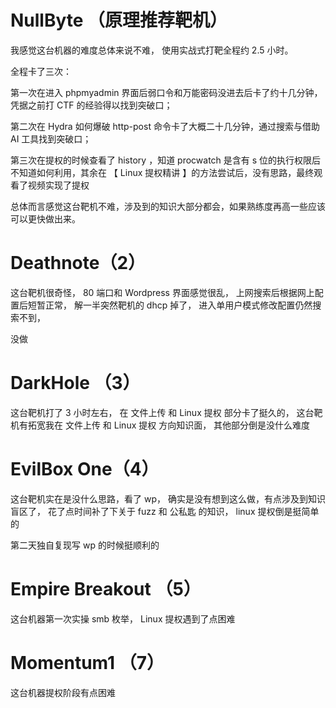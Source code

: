 
# NullByte （原理推荐靶机）

我感觉这台机器的难度总体来说不难，
使用实战式打靶全程约 2.5 小时。

全程卡了三次：

第一次在进入 phpmyadmin 界面后弱口令和万能密码没进去后卡了约十几分钟，凭据之前打 CTF 的经验得以找到突破口；

第二次在 Hydra 如何爆破 http-post 命令卡了大概二十几分钟，通过搜索与借助 AI 工具找到突破口；

第三次在提权的时候查看了 history ，知道 procwatch 是含有 s 位的执行权限后不知道如何利用，其余在 【 Linux 提权精讲 】的方法尝试后，没有思路，最终观看了视频实现了提权

总体而言感觉这台靶机不难，涉及到的知识大部分都会，如果熟练度再高一些应该可以更快做出来。




# Deathnote（2）

这台靶机很奇怪，
80 端口和 Wordpress 界面感觉很乱，
上网搜索后根据网上配置后短暂正常，
解一半突然靶机的 dhcp 掉了，
进入单用户模式修改配置仍然搜索不到，

没做

# DarkHole （3）

这台靶机打了 3 小时左右，
在 文件上传 和  Linux 提权 部分卡了挺久的，
这台靶机有拓宽我在 文件上传 和 Linux 提权 方向知识面，
其他部分倒是没什么难度

# EvilBox One（4）

这台靶机实在是没什么思路，看了 wp，
确实是没有想到这么做，有点涉及到知识盲区了，
花了点时间补了下关于 fuzz 和 公私匙 的知识，
linux 提权倒是挺简单的

第二天独自复现写 wp 的时候挺顺利的


# Empire Breakout （5）

这台机器第一次实操 smb 枚举，
Linux 提权遇到了点困难


# Momentum1 （7）

这台机器提权阶段有点困难